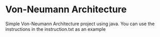 # Von-Neumann Architecture
 Simple Von-Neumann Architecture project using java.
 You can use the instructions in the instruction.txt as an example
